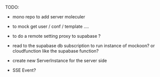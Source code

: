 TODO:

- mono repo to add server moleculer
- to mock get user / conf / template ....
- to do a remote setting proxy to supabase ?
- read to the supabase db subscription to run instance of mockoon? or cloudfunction like the supabase function?

- create new ServerInstance for the server side

- SSE Event?
